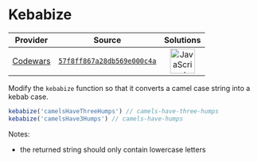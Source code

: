 [_metadata_:generated]: - "true"

# Kebabize

<!-- INFO TABLE BEGIN -->

| Provider                                        | Source                                                                               | Solutions                                                                                                                                                    |
| :---------------------------------------------: | :----------------------------------------------------------------------------------: | :----------------------------------------------------------------------------------------------------------------------------------------------------------: |
| [Codewars](../../../docs/providers/Codewars.md) | [`57f8ff867a28db569e000c4a`](https://www.codewars.com/kata/57f8ff867a28db569e000c4a) | [<img src="https://res.cloudinary.com/rascaltwo/image/upload/v1631924076/javascript_ehszr7.svg" alt="JavaScript" title="JavaScript" width="50" />](solve.js) |

<!-- INFO TABLE END -->

Modify the `kebabize` function so that it converts a camel case string into a kebab case.


```javascript
kebabize('camelsHaveThreeHumps') // camels-have-three-humps
kebabize('camelsHave3Humps') // camels-have-humps
```

Notes:
  - the returned string should only contain lowercase letters
